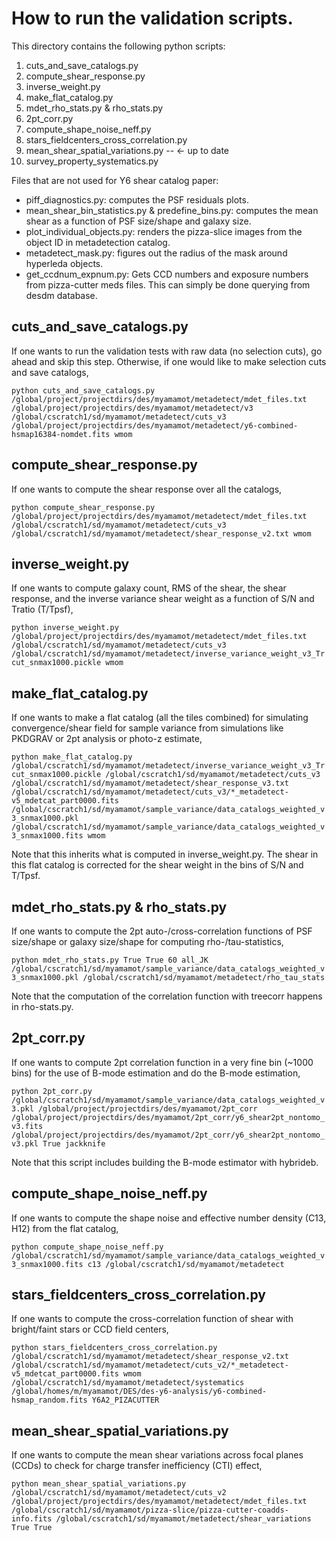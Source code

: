 # How to run the validation scripts.

This directory contains the following python scripts:
1. cuts_and_save_catalogs.py
2. compute_shear_response.py
3. inverse_weight.py
4. make_flat_catalog.py
5. mdet_rho_stats.py & rho_stats.py
6. 2pt_corr.py
7. compute_shape_noise_neff.py
8. stars_fieldcenters_cross_correlation.py
9. mean_shear_spatial_variations.py
-- <- up to date
10. survey_property_systematics.py

Files that are not used for Y6 shear catalog paper:
- piff_diagnostics.py: computes the PSF residuals plots.
- mean_shear_bin_statistics.py & predefine_bins.py: computes the mean shear as a function of PSF size/shape and galaxy size. 
- plot_individual_objects.py: renders the pizza-slice images from the object ID in metadetection catalog. 
- metadetect_mask.py: figures out the radius of the mask around hyperleda objects. 
- get_ccdnum_expnum.py: Gets CCD numbers and exposure numbers from pizza-cutter meds files. This can simply be done querying from desdm database. 


## cuts_and_save_catalogs.py
If one wants to run the validation tests with raw data (no selection cuts), go ahead and skip this step. 
Otherwise, if one would like to make selection cuts and save catalogs, 

```python cuts_and_save_catalogs.py /global/project/projectdirs/des/myamamot/metadetect/mdet_files.txt /global/project/projectdirs/des/myamamot/metadetect/v3 /global/cscratch1/sd/myamamot/metadetect/cuts_v3 /global/project/projectdirs/des/myamamot/metadetect/y6-combined-hsmap16384-nomdet.fits wmom```


## compute_shear_response.py
If one wants to compute the shear response over all the catalogs, 

```python compute_shear_response.py /global/project/projectdirs/des/myamamot/metadetect/mdet_files.txt /global/cscratch1/sd/myamamot/metadetect/cuts_v3 /global/cscratch1/sd/myamamot/metadetect/shear_response_v2.txt wmom```


## inverse_weight.py
If one wants to compute galaxy count, RMS of the shear, the shear response, and the inverse variance shear weight as a function of S/N and Tratio (T/Tpsf), 

```python inverse_weight.py /global/project/projectdirs/des/myamamot/metadetect/mdet_files.txt /global/cscratch1/sd/myamamot/metadetect/cuts_v3 /global/cscratch1/sd/myamamot/metadetect/inverse_variance_weight_v3_Trcut_snmax1000.pickle wmom```


## make_flat_catalog.py
If one wants to make a flat catalog (all the tiles combined) for simulating convergence/shear field for sample variance from simulations like PKDGRAV or 2pt analysis or photo-z estimate, 

```python make_flat_catalog.py /global/cscratch1/sd/myamamot/metadetect/inverse_variance_weight_v3_Trcut_snmax1000.pickle /global/cscratch1/sd/myamamot/metadetect/cuts_v3 /global/cscratch1/sd/myamamot/metadetect/shear_response_v3.txt /global/cscratch1/sd/myamamot/metadetect/cuts_v3/*_metadetect-v5_mdetcat_part0000.fits /global/cscratch1/sd/myamamot/sample_variance/data_catalogs_weighted_v3_snmax1000.pkl /global/cscratch1/sd/myamamot/sample_variance/data_catalogs_weighted_v3_snmax1000.fits wmom```

Note that this inherits what is computed in inverse_weight.py. The shear in this flat catalog is corrected for the shear weight in the bins of S/N and T/Tpsf. 


## mdet_rho_stats.py & rho_stats.py
If one wants to compute the 2pt auto-/cross-correlation functions of PSF size/shape or galaxy size/shape for computing rho-/tau-statistics, 

```python mdet_rho_stats.py True True 60 all_JK /global/cscratch1/sd/myamamot/sample_variance/data_catalogs_weighted_v3_snmax1000.pkl /global/cscratch1/sd/myamamot/metadetect/rho_tau_stats```

Note that the computation of the correlation function with treecorr happens in rho-stats.py. 

## 2pt_corr.py
If one wants to compute 2pt correlation function in a very fine bin (~1000 bins) for the use of B-mode estimation and do the B-mode estimation, 

```python 2pt_corr.py /global/cscratch1/sd/myamamot/sample_variance/data_catalogs_weighted_v3.pkl /global/project/projectdirs/des/myamamot/2pt_corr /global/project/projectdirs/des/myamamot/2pt_corr/y6_shear2pt_nontomo_v3.fits /global/project/projectdirs/des/myamamot/2pt_corr/y6_shear2pt_nontomo_v3.pkl True jackknife```

Note that this script includes building the B-mode estimator with hybrideb. 


## compute_shape_noise_neff.py
If one wants to compute the shape noise and effective number density (C13, H12) from the flat catalog, 

```python compute_shape_noise_neff.py /global/cscratch1/sd/myamamot/sample_variance/data_catalogs_weighted_v3_snmax1000.fits c13 /global/cscratch1/sd/myamamot/metadetect```


## stars_fieldcenters_cross_correlation.py
If one wants to compute the cross-correlation function of shear with bright/faint stars or CCD field centers, 

```python stars_fieldcenters_cross_correlation.py /global/cscratch1/sd/myamamot/metadetect/shear_response_v2.txt /global/cscratch1/sd/myamamot/metadetect/cuts_v2/*_metadetect-v5_mdetcat_part0000.fits wmom /global/cscratch1/sd/myamamot/metadetect/systematics /global/homes/m/myamamot/DES/des-y6-analysis/y6-combined-hsmap_random.fits Y6A2_PIZACUTTER```


## mean_shear_spatial_variations.py
If one wants to compute the mean shear variations across focal planes (CCDs) to check for charge transfer inefficiency (CTI) effect, 

```python mean_shear_spatial_variations.py /global/cscratch1/sd/myamamot/metadetect/cuts_v2 /global/project/projectdirs/des/myamamot/metadetect/mdet_files.txt /global/cscratch1/sd/myamamot/pizza-slice/pizza-cutter-coadds-info.fits /global/cscratch1/sd/myamamot/metadetect/shear_variations True True```